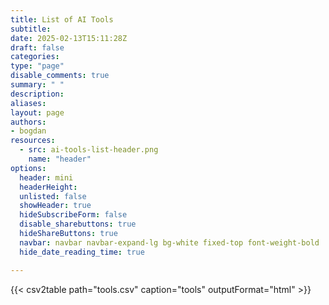 ```yaml
---
title: List of AI Tools
subtitle: 
date: 2025-02-13T15:11:28Z 
draft: false
categories: 
type: "page"
disable_comments: true
summary: " "
description:
aliases:
layout: page
authors:
- bogdan
resources:
  - src: ai-tools-list-header.png
    name: "header"
options:
  header: mini
  headerHeight:
  unlisted: false
  showHeader: true
  hideSubscribeForm: false
  disable_sharebuttons: true
  hideShareButtons: true
  navbar: navbar navbar-expand-lg bg-white fixed-top font-weight-bold
  hide_date_reading_time: true

---
```



<div class="row">
<div class="col-10 offset-1">
{{< csv2table path="tools.csv" caption="tools" outputFormat="html" >}}
</div>
</div>

<script>
document.addEventListener("DOMContentLoaded", function () {
  var waitForFilters = setInterval(function () {
    if (typeof applyTableFilters === "function") {
      clearInterval(waitForFilters);
      applyTableFilters({
        tableSelector: "table.database-table",
        facetColumns: ["Category"],
        searchColumns: ["Tool","Description"],
        searchPlaceholder: "Search Tool and Description..."
      });
    }
  }, 50);
});
</script>